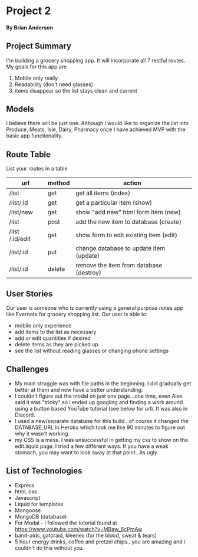 # Project 2
#### By Brian Anderson

## Project Summary

I'm building a grocery shopping app.  It will incorporate all 7 restful routes.  My goals for this app are
1. Mobile only really
2. Readability (don't need glasses)
3. items disappear so the list stays clean and current

## Models

I believe there will be just one.  Although I would like to organize the list into Produce, Meats, Isle, Dairy, Pharmacy once I have achieved MVP with the basic app functionality. 

## Route Table

List your routes in a table

| url | method | action |
|-----|--------|--------|
| /list | get | get all items (index)|
| /list/:id | get | get a particular item (show)|
| /list/new | get | show "add new" html form item (new)|
| /list | post | add the new item to database (create)|
| /list /:id/edit| get | show form to edit existing item  (edit)|
| /list/:id | put | change database to update item (update)|
| /list/:id | delete | remove the item from database (destroy)|

## User Stories
Our user is someone who is currently using a general purpose notes app like Evernote for grocery shopping list. Our user is able to:
- mobile only experience
- add items to the list as necessary
- add or edit quantities if desired
- delete items as they are picked up
- see the list without reading glasses or changing phone settings
## Challenges

- My main struggle was with file paths in the beginning.  I did gradually get better at them and now have a better understanding.
- I couldn't figure out the modal on just one page...one time, even Alex said it was "tricky" so i ended up googling and finding a work around using a button based YouTube tutorial (see below for url).  It was also in Discord.
- I used a new/separate database for this build...of course it changed the DATABASE_URL in Heroku which took me like 90 minutes to figure out why it wasn't working.
- my CSS is a mess. I was unsuccessful in getting my css to show on the edit.liquid page.  I tried a few different ways.  If you have a weak stomach, you may want to look away at that point...its ugly.
## List of Technologies
- Express
- html, css
- Javascript
- Liquid for templates
- Mongoose
- MongoDB (database)
- For Modal - i followed the tutorial found at https://www.youtube.com/watch?v=MBaw_6cPmAw
- band-aids, gatoraid, kleenex (for the blood, sweat & tears)
- 5 hour energy drinks, coffee and pretzel chips...you are amazing and i couldn't do this without you.